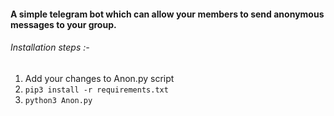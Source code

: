#### A simple telegram bot which can allow your members to send anonymous messages to your group.

###### Installation steps :-
1) Add your changes to Anon.py script
2) `pip3 install -r requirements.txt`
3) `python3 Anon.py`
